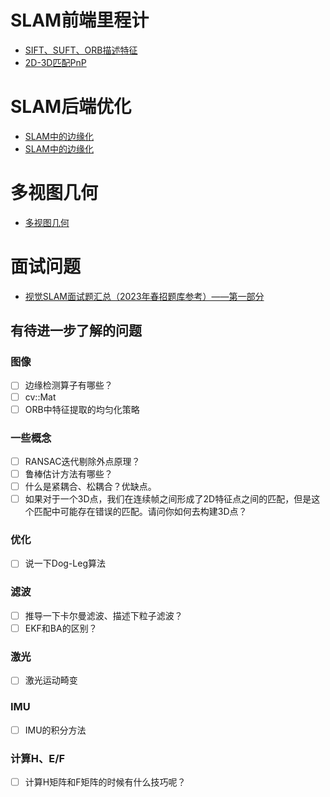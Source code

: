 
# SLAM前端里程计
- [SIFT、SUFT、ORB描述特征](https://zhuanlan.zhihu.com/p/36382429)
- [2D-3D匹配PnP](https://zhuanlan.zhihu.com/p/399140251)

# SLAM后端优化
- [SLAM中的边缘化](https://xiaotaoguo.com/p/slam-marginalization/)
- [SLAM中的边缘化](https://blog.csdn.net/Hansry/article/details/104412753)

# 多视图几何
- [多视图几何](https://zhuanlan.zhihu.com/p/143164736)


# 面试问题
- [视觉SLAM面试题汇总（2023年春招题库参考）——第一部分](https://zhuanlan.zhihu.com/p/205008396)


## 有待进一步了解的问题
### 图像
- [ ] 边缘检测算子有哪些？
- [ ] cv::Mat
- [ ] ORB中特征提取的均匀化策略
### 一些概念
- [ ] RANSAC迭代剔除外点原理？
- [ ] 鲁棒估计方法有哪些？
- [ ] 什么是紧耦合、松耦合？优缺点。
- [ ] 如果对于一个3D点，我们在连续帧之间形成了2D特征点之间的匹配，但是这个匹配中可能存在错误的匹配。请问你如何去构建3D点？
### 优化
- [ ] 说一下Dog-Leg算法
### 滤波
- [ ] 推导一下卡尔曼滤波、描述下粒子滤波？
- [ ] EKF和BA的区别？
### 激光
- [ ] 激光运动畸变
### IMU
- [ ] IMU的积分方法
### 计算H、E/F
- [ ] 计算H矩阵和F矩阵的时候有什么技巧呢？

